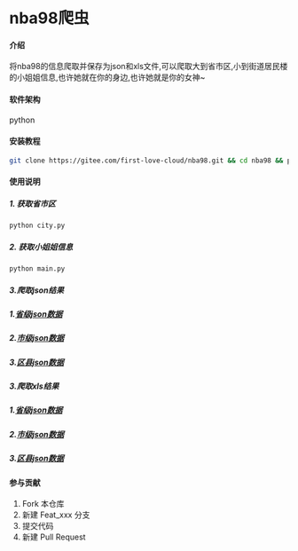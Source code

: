 # nba98爬虫

#### 介绍
将nba98的信息爬取并保存为json和xls文件,可以爬取大到省市区,小到街道居民楼的小姐姐信息,也许她就在你的身边,也许她就是你的女神~

#### 软件架构
python


#### 安装教程

```bash
git clone https://gitee.com/first-love-cloud/nba98.git && cd nba98 && pip install -r requirements.txt
```

#### 使用说明

##### 1. 获取省市区
```bash
python city.py
```
##### 2. 获取小姐姐信息
```bash
python main.py
```
##### 3.爬取json结果

##### 1.[省级json数据](https://cdn.jsdelivr.net/gh/first-love-cloud/nba98@master/json/province/)
##### 2.[市级json数据](https://cdn.jsdelivr.net/gh/first-love-cloud/nba98@master/json/city/)
##### 3.[区县json数据](https://cdn.jsdelivr.net/gh/first-love-cloud/nba98@master/json/area/)

##### 3.爬取xls结果
##### 1.[省级json数据](https://cdn.jsdelivr.net/gh/first-love-cloud/nba98@master/xls/province/)
##### 2.[市级json数据](https://cdn.jsdelivr.net/gh/first-love-cloud/nba98@master/xls/city/)
##### 3.[区县json数据](https://cdn.jsdelivr.net/gh/first-love-cloud/nba98@master/xls/area/)



#### 参与贡献

1.  Fork 本仓库
2.  新建 Feat_xxx 分支
3.  提交代码
4.  新建 Pull Request
